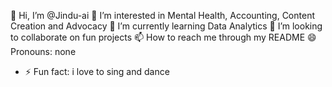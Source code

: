 👋 Hi, I’m @Jindu-ai
👀 I’m interested in Mental Health, Accounting, Content Creation and Advocacy
🌱 I’m currently learning Data Analytics
💞️ I’m looking to collaborate on fun projects
📫 How to reach me through my README
😄 Pronouns: none
- ⚡ Fun fact: i love to sing and dance

<!---
Jindu-ai/Jindu-ai is a ✨ special ✨ repository because its `README.md` (this file) appears on your GitHub profile.
You can click the Preview link to take a look at your changes.
--->
